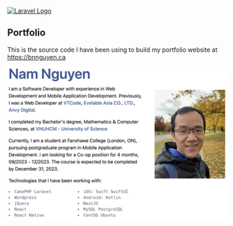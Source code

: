 <a href="https://laravel.com" target="_blank"><img src="https://raw.githubusercontent.com/laravel/art/master/logo-lockup/5%20SVG/2%20CMYK/1%20Full%20Color/laravel-logolockup-cmyk-red.svg" width="400" alt="Laravel Logo"></a>

## Portfolio

This is the source code I have been using to build my portfolio website at https://bnnguyen.ca

<p float="left">
    <a href="https://bnnguyen.ca/" target="_blank"><img src="screenshots/1.png" width="1120" style="border:5px white;"/></a>
</p>
